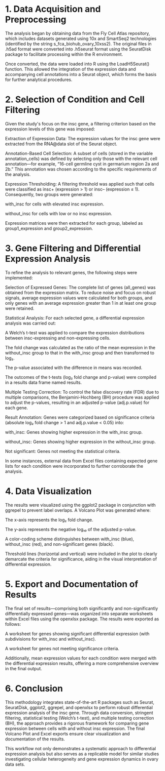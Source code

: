 # 1. Data Acquisition and Preprocessing
The analysis began by obtaining data from the Fly Cell Atlas repository, which includes datasets generated using 10x and SmartSeq2 technologies (identified by the string s_fca_biohub_ovary_10xss2). The original files in .h5ad format were converted into .h5seurat format using the SeuratDisk package to facilitate processing within the R environment.

Once converted, the data were loaded into R using the LoadH5Seurat() function. This allowed the integration of the expression data and accompanying cell annotations into a Seurat object, which forms the basis for further analytical procedures.

# 2. Selection of Condition and Cell Filtering
Given the study's focus on the insc gene, a filtering criterion based on the expression levels of this gene was imposed:

Extraction of Expression Data:
The expression values for the insc gene were extracted from the RNA@data slot of the Seurat object.

Annotation-Based Cell Selection:
A subset of cells (stored in the variable annotation_cells) was defined by selecting only those with the relevant cell annotation—for example, “16-cell germline cyst in germarium region 2a and 2b.” This annotation was chosen according to the specific requirements of the analysis.

Expression Thresholding:
A filtering threshold was applied such that cells were classified as insc+ (expression > 1) or insc– (expression ≤ 1). Consequently, two groups were generated:

with_insc for cells with elevated insc expression.

without_insc for cells with low or no insc expression.

Expression matrices were then extracted for each group, labeled as group1_expression and group2_expression.

# 3. Gene Filtering and Differential Expression Analysis
To refine the analysis to relevant genes, the following steps were implemented:

Selection of Expressed Genes:
The complete list of genes (all_genes) was obtained from the expression matrix. To reduce noise and focus on robust signals, average expression values were calculated for both groups, and only genes with an average expression greater than 1 in at least one group were retained.

Statistical Analysis:
For each selected gene, a differential expression analysis was carried out:

A Welch’s t-test was applied to compare the expression distributions between insc-expressing and non-expressing cells.

The fold change was calculated as the ratio of the mean expression in the without_insc group to that in the with_insc group and then transformed to log₂.

The p-value associated with the difference in means was recorded.

The outcomes of the t-tests (log₂ fold change and p-value) were compiled in a results data frame named results.

Multiple Testing Correction:
To control the false discovery rate (FDR) due to multiple comparisons, the Benjamini-Hochberg (BH) procedure was applied to adjust the p-values, resulting in an adjusted p-value (adj.p.value) for each gene.

Result Annotation:
Genes were categorized based on significance criteria (absolute log₂ fold change > 1 and adj.p.value < 0.05) into:

with_insc: Genes showing higher expression in the with_insc group.

without_insc: Genes showing higher expression in the without_insc group.

Not significant: Genes not meeting the statistical criteria.

In some instances, external data from Excel files containing expected gene lists for each condition were incorporated to further corroborate the analysis.

# 4. Data Visualization
The results were visualized using the ggplot2 package in conjunction with ggrepel to prevent label overlaps. A Volcano Plot was generated where:

The x-axis represents the log₂ fold change.

The y-axis represents the negative log₁₀ of the adjusted p-value.

A color-coding scheme distinguishes between with_insc (blue), without_insc (red), and non-significant genes (black).

Threshold lines (horizontal and vertical) were included in the plot to clearly demarcate the criteria for significance, aiding in the visual interpretation of differential expression.

# 5. Export and Documentation of Results
The final set of results—comprising both significantly and non-significantly differentially expressed genes—was organized into separate worksheets within Excel files using the openxlsx package. The results were exported as follows:

A worksheet for genes showing significant differential expression (with subdivisions for with_insc and without_insc).

A worksheet for genes not meeting significance criteria.

Additionally, mean expression values for each condition were merged with the differential expression results, offering a more comprehensive overview in the final output.

# 6. Conclusion
This methodology integrates state-of-the-art R packages such as Seurat, SeuratDisk, ggplot2, ggrepel, and openxlsx to perform robust differential expression analysis of the insc gene. Through data conversion, stringent filtering, statistical testing (Welch’s t-test), and multiple testing correction (BH), the approach provides a rigorous framework for comparing gene expression between cells with and without insc expression. The final Volcano Plot and Excel exports ensure clear visualization and documentation of the results.

This workflow not only demonstrates a systematic approach to differential expression analysis but also serves as a replicable model for similar studies investigating cellular heterogeneity and gene expression dynamics in ovary data sets.

